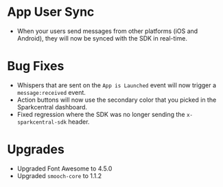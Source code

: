 # App User Sync
- When your users send messages from other platforms (iOS and Android), they will now be synced with the SDK in real-time. 

# Bug Fixes
- Whispers that are sent on the `App is Launched` event will now trigger a `message:received` event.
- Action buttons will now use the secondary color that you picked in the Sparkcentral dashboard.
- Fixed regression where the SDK was no longer sending the `x-sparkcentral-sdk` header.

# Upgrades
- Upgraded Font Awesome to 4.5.0
- Upgraded `smooch-core` to 1.1.2
